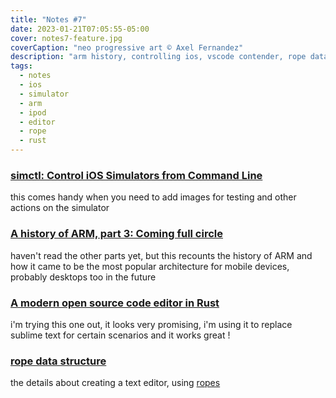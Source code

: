 ```yaml
---
title: "Notes #7"
date: 2023-01-21T07:05:55-05:00
cover: notes7-feature.jpg
coverCaption: "neo progressive art © Axel Fernandez"
description: "arm history, controlling ios, vscode contender, rope data structure"
tags:
  - notes
  - ios
  - simulator
  - arm
  - ipod
  - editor
  - rope
  - rust
---
```


### [simctl: Control iOS Simulators from Command Line](https://medium.com/xcblog/simctl-control-ios-simulators-from-command-line-78b9006a20dc)

this comes handy when you need to add images for testing and other actions on the simulator

### [A history of ARM, part 3: Coming full circle](https://arstechnica.com/gadgets/2023/01/a-history-of-arm-part-3-coming-full-circle/)

haven't read the other parts yet, but this recounts the history of ARM and how it came to be the most popular architecture for mobile devices, probably desktops too in the future

### [A modern open source code editor in Rust](https://lapce.dev)

i'm trying this one out, it looks very promising, i'm using it to replace sublime text for certain scenarios and it works great !

### [rope data structure](https://xi-editor.io/docs/rope_science_00.html)

the details about creating a text editor, using [ropes](<https://en.wikipedia.org/wiki/Rope_(data_structure)>)
